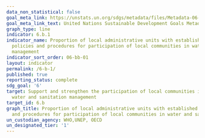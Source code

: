 ```yaml
---
data_non_statistical: false
goal_meta_link: https://unstats.un.org/sdgs/metadata/files/Metadata-06-0B-01.pdf
goal_meta_link_text: United Nations Sustainable Development Goals Metadata (pdf 428kB)
graph_type: line
indicator: 6.b.1
indicator_name: Proportion of local administrative units with established and operational
  policies and procedures for participation of local communities in water and sanitation
  management
indicator_sort_order: 06-bb-01
layout: indicator
permalink: /6-b-1/
published: true
reporting_status: complete
sdg_goal: '6'
target: Support and strengthen the participation of local communities in improving
  water and sanitation management
target_id: 6.b
graph_title: Proportion of local administrative units with established and operational policies
  and procedures for participation of local communities in water and sanitation management
un_custodian_agency: WHO,UNEP, OECD
un_designated_tier: '1'
---
```

